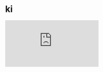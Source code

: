 # ki
![GitHub Logo](https://www.wpclipart.com/cartoon/animals/elephant/cartoon_elephant_2.png.html)
